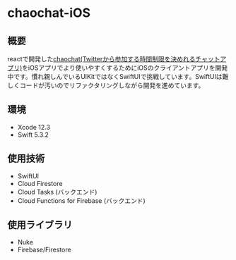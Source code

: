 # chaochat-iOS

## 概要 
reactで開発した[chaochat(Twitterから参加する時間制限を決めれるチャットアプリ)](https://chaochat.net)をiOSアプリでより使いやすくするためにiOSのクライアントアプリを開発中です。慣れ親しんでいるUIKitではなくSwiftUIで挑戦しています。SwiftUIは難しくコードが汚いのでリファクタリングしながら開発を進めています。

## 環境
- Xcode 12.3 
- Swift 5.3.2

## 使用技術
- SwiftUI 
- Cloud Firestore
- Cloud Tasks (バックエンド)
- Cloud Functions for Firebase (バックエンド)

## 使用ライブラリ
- Nuke 
- Firebase/Firestore

